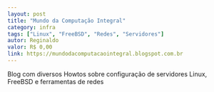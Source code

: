 ```yaml
---
layout: post
title: "Mundo da Computação Integral"
category: infra
tags: ["Linux", "FreeBSD", "Redes", "Servidores"]
autor: Reginaldo
valor: R$ 0,00
link: https://mundodacomputacaointegral.blogspot.com.br
---
```

Blog com diversos Howtos sobre configuração de servidores Linux, FreeBSD e ferramentas de redes 
